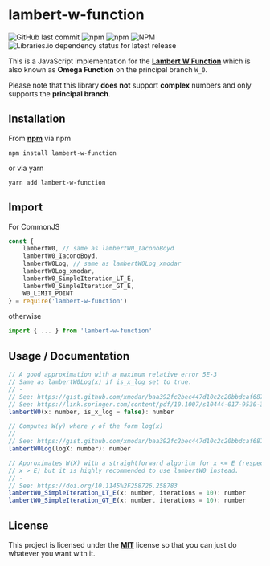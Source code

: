 # lambert-w-function

![GitHub last commit](https://img.shields.io/github/last-commit/howion/lambert-w-function) ![npm](https://img.shields.io/npm/dt/lambert-w-function?label=npm%20downloads) ![npm](https://img.shields.io/npm/dw/lambert-w-function?label=npm%20downloads%20weekly) ![NPM](https://img.shields.io/npm/l/lambert-w-function) ![Libraries.io dependency status for latest release](https://img.shields.io/librariesio/release/npm/lambert-w-function)

This is a JavaScript implementation for the [**Lambert W Function**](https://en.wikipedia.org/wiki/Lambert_W_function) which is also known as **Omega Function** on the principal branch `W_0`.

Please note that this library **does not** support **complex** numbers and only supports the **principal branch**.

## Installation

From [**npm**](https://www.npmjs.com/package/lambert-w-function) via npm

```console
npm install lambert-w-function
```

or via yarn

```console
yarn add lambert-w-function
```

## Import

For CommonJS

```js
const {
    lambertW0, // same as lambertW0_IaconoBoyd
    lambertW0_IaconoBoyd,
    lambertW0Log, // same as lambertW0Log_xmodar
    lambertW0Log_xmodar,
    lambertW0_SimpleIteration_LT_E,
    lambertW0_SimpleIteration_GT_E,
    W0_LIMIT_POINT
} = require('lambert-w-function')
```

otherwise

```js
import { ... } from 'lambert-w-function'
```

## Usage / Documentation

```js
// A good approximation with a maximum relative error 5E-3
// Same as lambertW0Log(x) if is_x_log set to true.
// -
// See: https://gist.github.com/xmodar/baa392fc2bec447d10c2c20bbdcaf687
// See: https://link.springer.com/content/pdf/10.1007/s10444-017-9530-3.pdf
lambertW0(x: number, is_x_log = false): number

// Computes W(y) where y of the form log(x)
// -
// See: https://gist.github.com/xmodar/baa392fc2bec447d10c2c20bbdcaf687
lambertW0Log(logX: number): number

// Approximates W(X) with a straightforward algoritm for x <= E (respectively
// x > E) but it is highly recommended to use lambertW0 instead.
// -
// See: https://doi.org/10.1145%2F258726.258783
lambertW0_SimpleIteration_LT_E(x: number, iterations = 10): number
lambertW0_SimpleIteration_GT_E(x: number, iterations = 10): number
```

## License

This project is licensed under the [**MIT**](https://github.com/howion/lambert-w-function/blob/master/LICENSE) license so that you can just do whatever you want with it.
